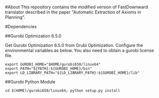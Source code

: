 #About
This repository contains the modified version of FastDownward translator described in the 
paper "Automatic Extraction of Axioms in Planning".

#Dependencies

##Gurobi Optimization 6.5.0

Get Gurobi Optimization 6.5.0 from Grubi Optimization.
Configure the environmental variables as below.
You also need to obtain a gurobi license file.

```.bashrc
export GUROBI_HOME="$HOME/gurobi650/linux64"
export PATH="${PATH}:${GUROBI_HOME}/bin"
export LD_LIBRARY_PATH="${LD_LIBRARY_PATH}:${GUROBI_HOME}/lib"
```

##Gurobi Python Module

```
cd $(HOME)/gurobi650/linux64; python setup.py install
```
